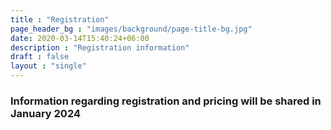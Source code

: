 ```yaml
---
title : "Registration"
page_header_bg : "images/background/page-title-bg.jpg"
date: 2020-03-14T15:40:24+06:00
description : "Registration information"
draft : false
layout : "single"
---
```


### Information regarding registration and pricing will be shared in January 2024


